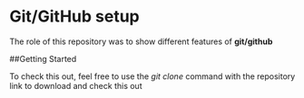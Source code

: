 # Git/GitHub setup

The role of this repository was to show different features of **git/github**

##Getting Started

To check this out, feel free to use the _git clone_ command with the repository link to download and check this out